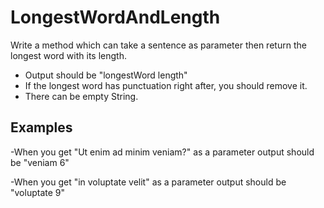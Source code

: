 # LongestWordAndLength

Write a method which can take a sentence as parameter then return the longest word with its length.

- Output should be "longestWord length"
- If the longest word has punctuation right after, you should remove it.
- There can be empty String.

## Examples

-When you get "Ut enim ad minim veniam?" as a parameter output should be "veniam 6"

-When you get "in voluptate velit" as a parameter output should be "voluptate 9"
